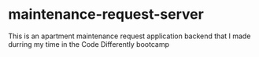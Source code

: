 # maintenance-request-server

This is an apartment maintenance request application backend that I made durring my time in the Code Differently bootcamp
